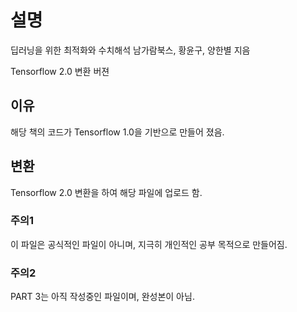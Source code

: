 # 설명 
딥러닝을 위한 최적화와 수치해석
남가람북스, 황윤구, 양한별 지음

Tensorflow 2.0 변환 버젼

## 이유
해당 책의 코드가 Tensorflow 1.0을 기반으로 만들어 졌음.

## 변환
Tensorflow 2.0 변환을 하여 해당 파일에 업로드 함.

### 주의1
이 파일은 공식적인 파일이 아니며, 지극히 개인적인 공부 목적으로 만들어짐.

### 주의2
PART 3는 아직 작성중인 파일이며, 완성본이 아님.

